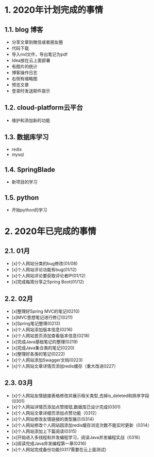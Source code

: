 # 1. 2020年计划完成的事情
## 1.1. blog 博客
- 分享文章到微信或者朋友圈
- 代码下载
- 导入md文件，导出笔记为pdf
- Idea放在云上面部署
- 有图片的统计
- 博客操作日志
- 右侧有缩略图
- 预览文章
- 登录时发送邮件提示
## 1.2. cloud-platform云平台
- 维护和添加新的功能
## 1.3. 数据库学习
- redis
- mysql
## 1.4. SpringBlade
- 新项目的学习
## 1.5. python
- 开始python的学习
# 2. 2020年已完成的事情
## 2.1. 01月
- [x]个人网站分类的bug修改(01/08)
- [x]个人网站评论功能有bug(01/12)
- [x]个人网站评论要获取评论者IP(01/12)
- [x]完成每周分享之Spring Boot(01/12)
## 2.2. 02月
- [x]整理好Spring MVC的笔记(0210)
- [x]MVC思想笔记进行修订(0211)
- [x]Spring笔记整理(0213)
- [x]个人网站添加版本信息(0216)
- [x]个人网站首页添加查看版本信息(0218)
- [x]完成Java基础笔记的整理(0219)
- [x]完成Java集合类的笔记(0220)
- [x]整理好各类的笔记(0222)
- [x]个人网站添加Swagger文档(0223)
- [x]个人网站文章详情页添加redis缓存（重大改进0227）
## 2.3. 03月
- [x]个人网站友情链接表格修改并展示相关类型,去掉is_deleted和排序字段(0301)
- [x]个人网站详情页添加点赞按钮,数据库已设计完成(0301)
- [x]个人网站文章详细页添加点赞功能（0312）
- [x]个人网站修改友情链接的类型展示(0314)
- [x]个人网站修改个人网站因添加redis缓存浏览次数不能实时更新（0314）
- [x]个人网站添加上下篇阅读(0315)
- [x]开始进入多线程和并发编程学习，阅读Java并发编程实战（0316）
- [x]阅读完成Java并发编程第一章(0316)
- [x]个人网站完成备份功能(0317需要在云上面测试)
